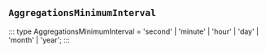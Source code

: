 ## `AggregationsMinimumInterval`
:::
type AggregationsMinimumInterval = 'second' | 'minute' | 'hour' | 'day' | 'month' | 'year';
:::
